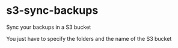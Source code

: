 # s3-sync-backups
Sync your backups in a S3 bucket

You just have to specify the folders and the name of the S3 bucket
